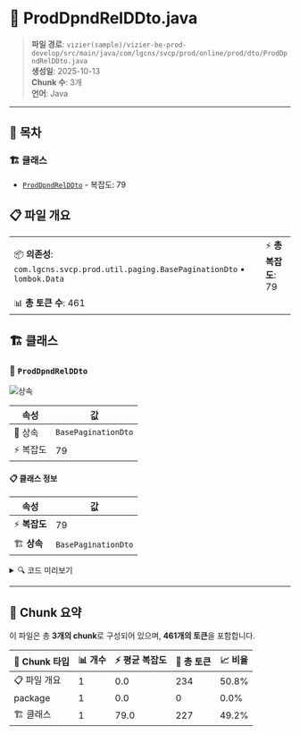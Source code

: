 # 📄 ProdDpndRelDDto.java

> **파일 경로**: `vizier(sample)/vizier-be-prod-develop/src/main/java/com/lgcns/svcp/prod/online/prod/dto/ProdDpndRelDDto.java`  
> **생성일**: 2025-10-13  
> **Chunk 수**: 3개  
> **언어**: Java
---

## 📑 목차

### 🏗️ 클래스
- [`ProdDpndRelDDto`](#class-proddpndrelddto) - 복잡도: 79

## 📋 파일 개요

| | |
|--|--|
| 📦 **의존성**: `com.lgcns.svcp.prod.util.paging.BasePaginationDto` • `lombok.Data` | ⚡ **총 복잡도**: 79 |
| 📊 **총 토큰 수**: 461 |  |



## 🏗️ 클래스

### <a id="class-proddpndrelddto"></a>🎯 `ProdDpndRelDDto`

![상속](https://img.shields.io/badge/상속-1개-blue)

| 속성 | 값 |
|------|----|
| 🧬 상속 | `BasePaginationDto` |
| ⚡ 복잡도 | 79 |



#### 📋 클래스 정보

| 속성 | 값 |
|------|----|
| ⚡ **복잡도** | 79 || 📍 **라인 범위** | 7-7 |
| 🏗️ **상속** | `BasePaginationDto` || 🏷️ **태그** | `class, java` |

<details>
<summary>🔍 코드 미리보기</summary>

```java
public class ProdDpndRelDDto extends BasePaginationDto {
	private String baseUuid;
	private String trgtUuid;
	private String baseProdItemCd;
	private String trgtProdItemCd;
	private String dpndRelDivsCd;
	private String valdStrtDtm;
	private String valdEndDtm;
	private String rgstUsr;
	private String rgstDtm;
	private String updUsr;
	private String updDtm;
	
	public String getBaseUuid() {
	        return this.baseUuid;
	}
	public String setBaseUuid(String baseUuid) {
	        return this.baseUuid = baseUuid;
	}
	public String getTrgtUuid() {
	        return this.trgtUuid;
	}
	public String setTrgtUuid(String trgtUuid) {
	        return this.trgtUuid = trgtUuid;
	}
	public String getBaseProdItemCd() {
	        return this.baseProdItemCd;
	}
	public String setBaseProdItemCd(String baseProdIt...
```

**Chunk 정보**
- 🆔 **ID**: `1a944e494c2e`
- 📍 **라인**: 7-7
- 📊 **토큰**: 227
- 🏷️ **태그**: `class, java`

</details>

---





## 🧩 Chunk 요약

이 파일은 총 **3개의 chunk**로 구성되어 있으며, **461개의 토큰**을 포함합니다.

| 🧩 Chunk 타입 | 📊 개수 | ⚡ 평균 복잡도 | 📝 총 토큰 | 📈 비율 |
|---------------|--------|-------------|----------|--------|
| 📋 파일 개요 | 1 | 0.0 | 234 | 50.8% |
| package | 1 | 0.0 | 0 | 0.0% |
| 🏗️ 클래스 | 1 | 79.0 | 227 | 49.2% |

